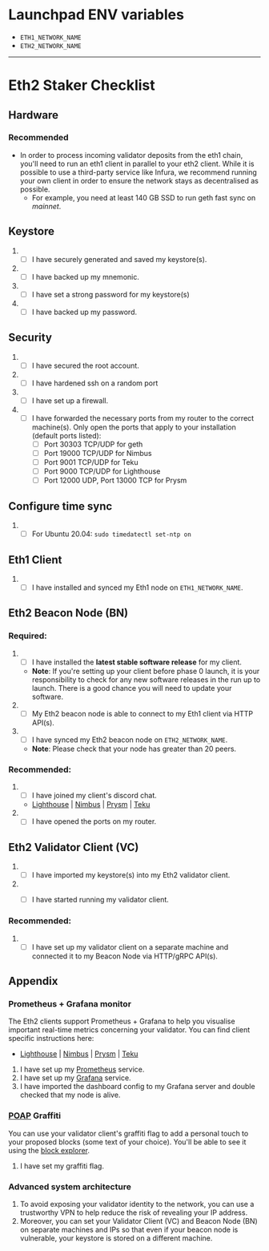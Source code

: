 # Launchpad ENV variables

- `ETH1_NETWORK_NAME`
- `ETH2_NETWORK_NAME`

----

# Eth2 Staker Checklist

## Hardware

### Recommended

- In order to process incoming validator deposits from the eth1 chain, you'll need to run an eth1 client in parallel to your eth2 client. While it is possible to use a third-party service like Infura, we recommend running your own client in order to ensure the network stays as decentralised as possible.
    - For example, you need at least 140 GB SSD to run geth fast sync on *mainnet*.

## Keystore
1. - [ ] I have securely generated and saved my keystore(s).
1. - [ ] I have backed up my mnemonic.
1. - [ ] I have set a strong password for my keystore(s)
1. - [ ] I have backed up my password. 

## Security
1. - [ ] I have secured the root account.
2. - [ ] I have hardened ssh on a random port
3. - [ ] I have set up a firewall.
4. - [ ] I have forwarded the necessary ports from my router to the correct machine(s). Only open the ports that apply to your installation (default ports listed):
        - [ ] Port 30303 TCP/UDP for geth
        - [ ] Port 19000 TCP/UDP for Nimbus
        - [ ] Port 9001 TCP/UDP for Teku
        - [ ] Port 9000 TCP/UDP for Lighthouse
        - [ ] Port 12000 UDP, Port 13000 TCP for Prysm
        
## Configure time sync
1.  - [ ] For Ubuntu 20.04: `sudo timedatectl set-ntp on`

## Eth1 Client

1. - [ ] I have installed and synced my Eth1 node on `ETH1_NETWORK_NAME`.

## Eth2 Beacon Node (BN)

### Required:
1. - [ ] I have installed the **latest stable software release** for my client.
    - **Note**: If you're setting up your client before phase 0 launch, it is your responsibility to check for any new software releases in the run up to launch. There is a good chance you will need to update your software.
1. - [ ] My Eth2 beacon node is able to connect to my Eth1 client via HTTP API(s).
1. - [ ] I have synced my Eth2 beacon node on `ETH2_NETWORK_NAME`.
    - **Note**: Please check that your node has greater than 20 peers.

### Recommended:
1. - [ ] I have joined my client's discord chat.
    - [Lighthouse](https://discord.gg/uC7TuaH) | [Nimbus](https://discord.gg/YbTCNat) | [Prysm](https://discord.gg/KSA7rPr) | [Teku](https://discord.gg/vZPbTfw)
1. - [ ] I have opened the ports on my router.

## Eth2 Validator Client (VC)
1. - [ ] I have imported my keystore(s) into my Eth2 validator client.
1. - [ ] I have started running my validator client.


### Recommended:
1. - [ ] I have set up my validator client on a separate machine and connected it to my Beacon Node via HTTP/gRPC API(s).

## Appendix

### Prometheus + Grafana monitor

The Eth2 clients support Prometheus + Grafana to help you visualise important real-time metrics concerning your validator. You can find client specific instructions here:

- [Lighthouse](https://github.com/sigp/lighthouse-metrics) | [Nimbus](https://status-im.github.io/nimbus-eth2/metrics-pretty-pictures.html) | [Prysm](https://docs.prylabs.network/docs/prysm-usage/monitoring/grafana-dashboard/) | [Teku](https://docs.teku.consensys.net/en/latest/HowTo/Monitor/Metrics/)

1. I have set up my [Prometheus](https://prometheus.io/) service.
1. I have set up my [Grafana](https://grafana.com/) service.
1. I have imported the dashboard config to my Grafana server and double checked that my node is alive.
    
### [POAP](https://beaconcha.in/poap) Graffiti

You can use your validator client's graffiti flag to add a personal touch to your proposed blocks (some text of your choice). You'll be able to see it using the [block explorer](https://beaconcha.in/).

1. I have set my graffiti flag.

### Advanced system architecture

1. To avoid exposing your validator identity to the network, you can use a trustworthy VPN to help reduce the risk of revealing your IP address.
1. Moreover, you can set your Validator Client (VC) and Beacon Node (BN) on separate machines and IPs so that even if your beacon node is vulnerable, your keystore is stored on a different machine.
